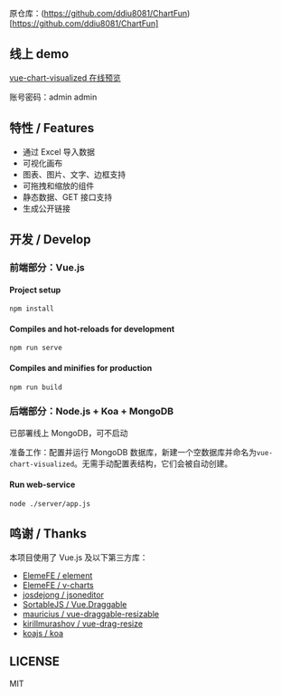 原仓库：(https://github.com/ddiu8081/ChartFun)[https://github.com/ddiu8081/ChartFun]

## 线上 demo

[vue-chart-visualized 在线预览](http://junjie-demo-1300676772.cos.ap-nanjing.myqcloud.com/vue-chart-static/index.html)

账号密码：admin admin

## 特性 / Features

- 通过 Excel 导入数据
- 可视化画布
- 图表、图片、文字、边框支持
- 可拖拽和缩放的组件
- 静态数据、GET 接口支持
- 生成公开链接

## 开发 / Develop

### 前端部分：Vue.js

#### Project setup

```
npm install
```

#### Compiles and hot-reloads for development

```
npm run serve
```

#### Compiles and minifies for production

```
npm run build
```

### 后端部分：Node.js + Koa + MongoDB

已部署线上 MongoDB，可不启动

准备工作：配置并运行 MongoDB 数据库，新建一个空数据库并命名为`vue-chart-visualized`。无需手动配置表结构，它们会被自动创建。

#### Run web-service

```
node ./server/app.js
```

## 鸣谢 / Thanks

本项目使用了 Vue.js 及以下第三方库：

- [ElemeFE / element](https://github.com/ElemeFE/element)
- [ElemeFE / v-charts](https://github.com/ElemeFE/v-charts)
- [josdejong / jsoneditor](https://github.com/josdejong/jsoneditor)
- [SortableJS / Vue.Draggable](https://github.com/SortableJS/Vue.Draggable)
- [mauricius / vue-draggable-resizable](https://github.com/mauricius/vue-draggable-resizable)
- [kirillmurashov / vue-drag-resize](https://github.com/kirillmurashov/vue-drag-resize)
- [koajs / koa](https://github.com/koajs/koa)

## LICENSE

MIT

